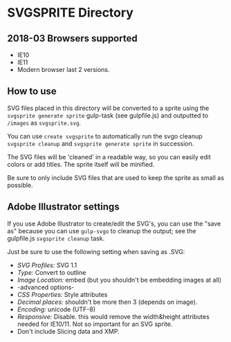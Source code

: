 # SVGSPRITE Directory

## 2018-03 Browsers supported 
* IE10
* IE11
* Modern browser last 2 versions.

## How to use
SVG files placed in this directory will be converted to a sprite using the
`svgsprite generate sprite` gulp-task (see gulpfile.js) and outputted to
`/images` as `svgsprite.svg`.

You can use `create svgsprite` to automatically run the svgo cleanup
`svgsprite cleanup` and `svgsprite generate sprite` in succession.

The SVG files will be 'cleaned' in a readable way, so you can easily edit colors
or add titles. The sprite itself will be minified.

Be sure to only include SVG files that are used to keep the sprite as small as
possible.

## Adobe Illustrator settings
If you use Adobe Illustrator to create/edit the SVG's, you can use the "save as"
because you can use `gulp-svgo` to cleanup the output; see the gulpfile.js
`svgsprite cleanup` task.

Just be sure to use the following setting when saving as .SVG:
* *SVG Profiles:* SVG 1.1
* *Type:* Convert to outline
* *Image Location:* embed (but you shouldn't be embedding images at all)
* -advanced options-
* *CSS Properties:* Style attributes
* *Decimal places:* shouldn't be more then 3 (depends on image).
* *Encoding:* unicode (UTF-8)
* *Responsive:* Disable. this would remove the width&height attributes needed for
IE10/11. Not so important for an SVG sprite.
* Don't include Slicing data and XMP.
